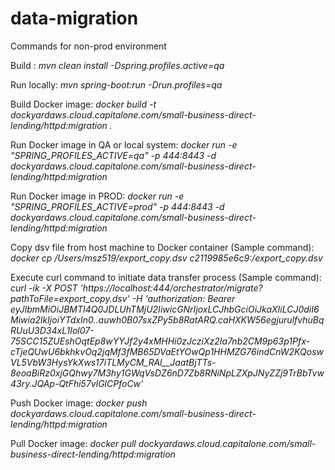 # data-migration

Commands for non-prod environment

Build : *mvn clean install -Dspring.profiles.active=qa*

Run locally: *mvn spring-boot:run -Drun.profiles=qa*

Build Docker image: *docker build -t dockyardaws.cloud.capitalone.com/small-business-direct-lending/httpd:migration .*

Run Docker image in QA or local system: *docker run -e "SPRING_PROFILES_ACTIVE=qa" -p 444:8443 -d dockyardaws.cloud.capitalone.com/small-business-direct-lending/httpd:migration*

Run Docker image in PROD: *docker run -e "SPRING_PROFILES_ACTIVE=prod" -p 444:8443 -d dockyardaws.cloud.capitalone.com/small-business-direct-lending/httpd:migration*

Copy dsv file from host machine to Docker container (Sample command): *docker cp /Users/msz519/export_copy.dsv c2119985e6c9:/export_copy.dsv*

Execute curl command to initiate data transfer process (Sample command): 
*curl -ik -X POST 'https://localhost:444/orchestrator/migrate?pathToFile=export_copy.dsv' -H 'authorization: Bearer eyJlbmMiOiJBMTI4Q0JDLUhTMjU2IiwicGNrIjoxLCJhbGciOiJkaXIiLCJ0diI6Miwia2lkIjoiYTdxIn0..auwh0B07sxZPy5b8RatARQ.caHXKW56egjurulfvhuBqRUuU3D34xL1Iol07-75SCC15ZUEshOqtEp8wYYJf2y4xMHHi0zJcziXz2Ia7nb2CM9p63p1Pfx-cTjeQUwU6bkhkvOq2jqMf3fMB65DVaEtYOwQp1HHMZG76indCnW2KQoswVL5VbW3HysYkXws17iTLMyCM_RAl__JaatBjTTs-8eoaBiRz0xjGQhwy7M3hy1GWqVsDZ6nD7Zb8RNiNpLZXpJNyZZj9TrBbTvw43ry.JQAp-QtFhi57vlGlCPfoCw'*

Push Docker image:
*docker push dockyardaws.cloud.capitalone.com/small-business-direct-lending/httpd:migration*

Pull Docker image:
*docker pull dockyardaws.cloud.capitalone.com/small-business-direct-lending/httpd:migration*

